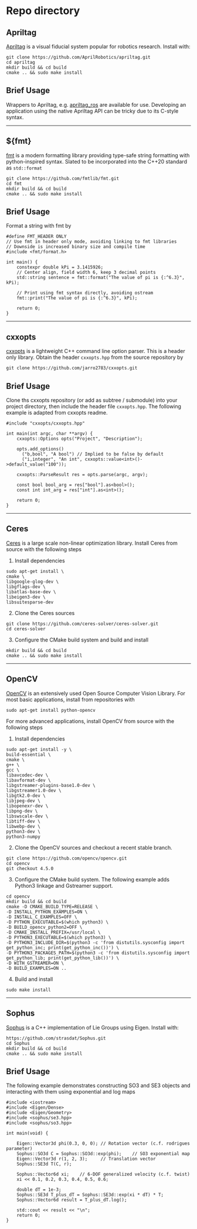 # Repo directory

## Apriltag
[Apriltag](https://github.com/AprilRobotics/apriltag) is a visual fiducial system popular for robotics research. Install with:
```
git clone https://github.com/AprilRobotics/apriltag.git
cd apriltag
mkdir build && cd build
cmake .. && sudo make install
```

## Brief Usage
Wrappers to Apriltag, e.g. [apriltag_ros](http://wiki.ros.org/apriltag_ros) are available for use. Developing an application using the native Apriltag API can be tricky due to its C-style syntax.

---
## ${fmt}
[fmt](https://github.com/fmtlib/fmt) is a modern formatting library providing type-safe string formatting with python-inspired syntax. Slated to be incorporated into the C++20 standard as `std::format`
```
git clone https://github.com/fmtlib/fmt.git
cd fmt
mkdir build && cd build
cmake .. && sudo make install
```

## Brief Usage
Format a string with fmt by
```
#define FMT_HEADER ONLY
// Use fmt in header only mode, avoiding linking to fmt libraries
// Downside is increased binary size and compile time
#include <fmt/format.h>

int main() {
    constexpr double kPi = 3.1415926;
    // Center align, field width 6, keep 3 decimal points
    std::string sentence = fmt::format("The value of pi is {:^6.3}", kPi);

    // Print using fmt syntax directly, avoiding ostream
    fmt::print("The value of pi is {:^6.3}", kPi);
    
    return 0;
}
```

---
## cxxopts
[cxxopts](https://github.com/jarro2783/cxxopts) is a lightweight C++ command line option parser. This is a header only library. Obtain the header ```cxxopts.hpp``` from the source repository by
```
git clone https://github.com/jarro2783/cxxopts.git
```

## Brief Usage
Clone ths cxxopts repository (or add as subtree / submodule) into your project directory, then include the header file `cxxopts.hpp`. The following example is adapted from cxxopts readme.
```
#include "cxxopts/cxxopts.hpp"

int main(int argc, char **argv) {
    cxxopts::Options opts("Project", "Description");

    opts.add_options()
      ("b,bool", "A bool") // Implied to be false by default
      ("i,integer", "An int", cxxopts::value<int>()->default_value("100"));

    cxxopts::ParseResult res = opts.parse(argc, argv);

    const bool bool_arg = res["bool"].as<bool>();
    const int int_arg = res["int"].as<int>();

    return 0;
}
```

---
## Ceres
[Ceres](https://github.com/ceres-solver/ceres-solver) is a large scale non-linear optimization library. Install Ceres from source with the following steps
1. Install dependencies
```
sudo apt-get install \
cmake \
libgoogle-glog-dev \
libgflags-dev \
libatlas-base-dev \
libeigen3-dev \
libsuitesparse-dev
```
2. Clone the Ceres sources
```
git clone https://github.com/ceres-solver/ceres-solver.git
cd ceres-solver
```
3. Configure the CMake build system and build and install
```
mkdir build && cd build
cmake .. && sudo make install
```

---
## OpenCV
[OpenCV](https://github.com/opencv/opencv) is an extensively used Open Source Computer Vision Library. For most basic applications, install from repositories with
```
sudo apt-get install python-opencv
```

For more advanced applications, install OpenCV from source with the following steps

1. Install dependencies

```
sudo apt-get install -y \
build-essential \
cmake \
g++ \
gcc \
libavcodec-dev \
libavformat-dev \
libgstreamer-plugins-base1.0-dev \
libgstreamer1.0-dev \
libgtk2.0-dev \
libjpeg-dev \
libopenexr-dev \
libpng-dev \
libswscale-dev \
libtiff-dev \
libwebp-dev \
python3-dev \
python3-numpy
```

2. Clone the OpenCV sources and checkout a recent stable branch. 
```
git clone https://github.com/opencv/opencv.git
cd opencv
git checkout 4.5.0
```

3. Configure the CMake build system. The following example adds Python3 linkage and Gstreamer support.
```
cd opencv
mkdir build && cd build 
cmake -D CMAKE_BUILD_TYPE=RELEASE \
-D INSTALL_PYTHON_EXAMPLES=ON \
-D INSTALL_C_EXAMPLES=OFF \
-D PYTHON_EXECUTABLE=$(which python3) \
-D BUILD_opencv_python2=OFF \
-D CMAKE_INSTALL_PREFIX=/usr/local \
-D PYTHON3_EXECUTABLE=$(which python3) \
-D PYTHON3_INCLUDE_DIR=$(python3 -c 'from distutils.sysconfig import get_python_inc; print(get_python_inc())') \
-D PYTHON3_PACKAGES_PATH=$(python3 -c 'from distutils.sysconfig import get_python_lib; print(get_python_lib())') \
-D WITH_GSTREAMER=ON \
-D BUILD_EXAMPLES=ON ..
```
4. Build and install
```
sudo make install
```

---
## Sophus
[Sophus](https://github.com/strasdat/Sophus) is a C++ implementation of Lie Groups using Eigen. Install with:
```
https://github.com/strasdat/Sophus.git
cd Sophus
mkdir build && cd build
cmake .. && sudo make install
```

## Brief Usage
The following example demonstrates constructing SO3 and SE3 objects and interacting with them using exponential and log maps
```
#include <iostream>
#include <Eigen/Dense>
#include <Eigen/Geometry>
#include <sophus/se3.hpp>
#include <sophus/so3.hpp>

int main(void) {

    Eigen::Vector3d phi(0.3, 0, 0); // Rotation vector (c.f. rodrigues parameter)
    Sophus::SO3d C = Sophus::SO3d::exp(phi);    // SO3 exponential map
    Eigen::Vector3d r(1, 2, 3);     // Translation vector
    Sophus::SE3d T(C, r);

    Sophus::Vector6d xi;    // 6-DOF generalized velocity (c.f. twist)
    xi << 0.1, 0.2, 0.3, 0.4, 0.5, 0.6;
    
    double dT = 1e-3;
    Sophus::SE3d T_plus_dT = Sophus::SE3d::exp(xi * dT) * T;
    Sophus::Vector6d result = T_plus_dT.log();
    
    std::cout << result << "\n";
    return 0;
}
```